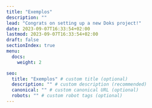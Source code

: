```yaml
---
title: "Exemplos"
description: ""
lead: "Congrats on setting up a new Doks project!"
date: 2023-09-07T16:33:54+02:00
lastmod: 2023-09-07T16:33:54+02:00
draft: false
sectionIndex: true
menu:
  docs:
    weight: 2

seo:
  title: "Exemplos" # custom title (optional)
  description: "" # custom description (recommended)
  canonical: "" # custom canonical URL (optional)
  robots: "" # custom robot tags (optional)
---
```

